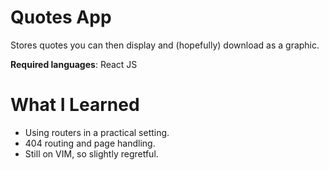 # Quotes App 

Stores quotes you can then display and (hopefully) download as a graphic.

**Required languages**: React JS

# What I Learned

* Using routers in a practical setting. 
* 404 routing and page handling.
* Still on VIM, so slightly regretful. 